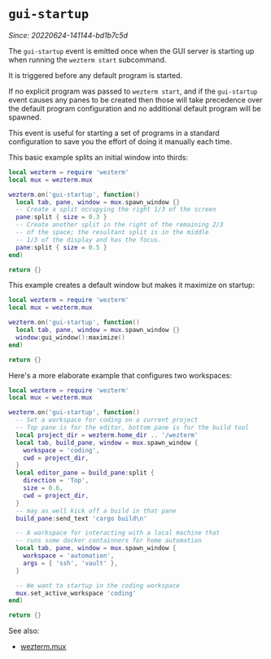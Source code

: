 # `gui-startup`

*Since: 20220624-141144-bd1b7c5d*

The `gui-startup` event is emitted once when the GUI server is starting up
when running the `wezterm start` subcommand.

It is triggered before any default program is started.

If no explicit program was passed to `wezterm start`, and if the
`gui-startup` event causes any panes to be created then those will take
precedence over the default program configuration and no additional default
program will be spawned.

This event is useful for starting a set of programs in a standard
configuration to save you the effort of doing it manually each time.

This basic example splits an initial window into thirds:

```lua
local wezterm = require 'wezterm'
local mux = wezterm.mux

wezterm.on('gui-startup', function()
  local tab, pane, window = mux.spawn_window {}
  -- Create a split occupying the right 1/3 of the screen
  pane:split { size = 0.3 }
  -- Create another split in the right of the remaining 2/3
  -- of the space; the resultant split is in the middle
  -- 1/3 of the display and has the focus.
  pane:split { size = 0.5 }
end)

return {}
```

This example creates a default window but makes it maximize on startup:

```lua
local wezterm = require 'wezterm'
local mux = wezterm.mux

wezterm.on('gui-startup', function()
  local tab, pane, window = mux.spawn_window {}
  window:gui_window():maximize()
end)

return {}
```

Here's a more elaborate example that configures two workspaces:

```lua
local wezterm = require 'wezterm'
local mux = wezterm.mux

wezterm.on('gui-startup', function()
  -- Set a workspace for coding on a current project
  -- Top pane is for the editor, bottom pane is for the build tool
  local project_dir = wezterm.home_dir .. '/wezterm'
  local tab, build_pane, window = mux.spawn_window {
    workspace = 'coding',
    cwd = project_dir,
  }
  local editor_pane = build_pane:split {
    direction = 'Top',
    size = 0.6,
    cwd = project_dir,
  }
  -- may as well kick off a build in that pane
  build_pane:send_text 'cargo build\n'

  -- A workspace for interacting with a local machine that
  -- runs some docker containners for home automation
  local tab, pane, window = mux.spawn_window {
    workspace = 'automation',
    args = { 'ssh', 'vault' },
  }

  -- We want to startup in the coding workspace
  mux.set_active_workspace 'coding'
end)

return {}
```

See also:
* [wezterm.mux](../wezterm.mux/index.md)
